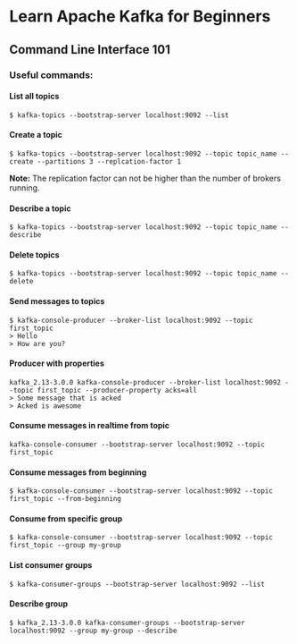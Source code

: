 # Learn Apache Kafka for Beginners

## Command Line Interface 101

### Useful commands:

#### List all topics  
```console
$ kafka-topics --bootstrap-server localhost:9092 --list
```  

#### Create a topic  

```console
$ kafka-topics --bootstrap-server localhost:9092 --topic topic_name --create --partitions 3 --replcation-factor 1
```  

**Note:** The replication factor can not be higher than the number of brokers running.  

#### Describe a topic  

```console
$ kafka-topics --bootstrap-server localhost:9092 --topic topic_name --describe
```  

#### Delete topics  

```console
$ kafka-topics --bootstrap-server localhost:9092 --topic topic_name --delete
```

#### Send messages to topics

```console
$ kafka-console-producer --broker-list localhost:9092 --topic first_topic
> Hello
> How are you?
```

#### Producer with properties

```console
kafka_2.13-3.0.0 kafka-console-producer --broker-list localhost:9092 --topic first_topic --producer-property acks=all
> Some message that is acked
> Acked is awesome
```

#### Consume messages in realtime from topic

```console
kafka-console-consumer --bootstrap-server localhost:9092 --topic first_topic
```

#### Consume messages from beginning

```console
$ kafka-console-consumer --bootstrap-server localhost:9092 --topic first_topic --from-beginning
```

#### Consume from specific group  

```console
$ kafka-console-consumer --bootstrap-server localhost:9092 --topic first_topic --group my-group
```

#### List consumer groups  
```console
$ kafka-consumer-groups --bootstrap-server localhost:9092 --list
```  

#### Describe group

```console
$ kafka_2.13-3.0.0 kafka-consumer-groups --bootstrap-server localhost:9092 --group my-group --describe
```